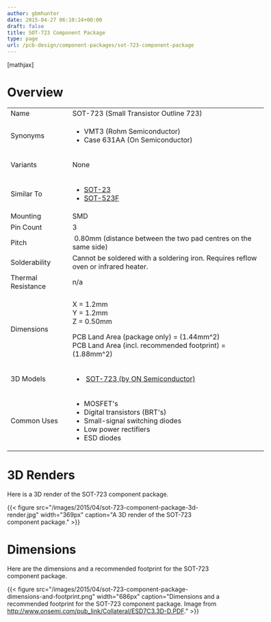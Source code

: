```yaml
---
author: gbmhunter
date: 2015-04-27 06:10:24+00:00
draft: false
title: SOT-723 Component Package
type: page
url: /pcb-design/component-packages/sot-723-component-package
---
```


[mathjax]




# Overview


<table style="width: 600px;" >
<tbody >
<tr >

<td >Name
</td>

<td >SOT-723 (Small Transistor Outline 723)
</td>
</tr>
<tr >

<td >Synonyms
</td>

<td >



  * VMT3 (Rohm Semiconductor)
  * Case 631AA (On Semiconductor)


</td>
</tr>
<tr >

<td >Variants
</td>

<td >


None



</td>
</tr>
<tr >

<td >Similar To
</td>

<td >



  * [SOT-23](http://blog.mbedded.ninja/pcb-design/component-packages/sot-23-component-package)
  * [SOT-523F](http://blog.mbedded.ninja/pcb-design/component-packages/sot-523f)


</td>
</tr>
<tr >

<td >Mounting
</td>

<td >SMD
</td>
</tr>
<tr >

<td >Pin Count
</td>

<td >3
</td>
</tr>
<tr >

<td >Pitch
</td>

<td > 0.80mm (distance between the two pad centres on the same side)
</td>
</tr>
<tr >

<td >Solderability
</td>

<td >Cannot be soldered with a soldering iron. Requires reflow oven or infrared heater.
</td>
</tr>
<tr >

<td >Thermal Resistance
</td>

<td >n/a
</td>
</tr>
<tr >

<td >Dimensions
</td>

<td >


X = 1.2mm  
Y = 1.2mm  
Z = 0.50mm




PCB Land Area (package only) = \(1.44mm^2\)  
PCB Land Area (incl. recommended footprint) = \(1.88mm^2\)



</td>
</tr>
<tr >

<td >3D Models
</td>

<td >



  *  [SOT-723 (by ON Semiconductor)](http://www.3dcontentcentral.com/download-model.aspx?catalogid=171&id=196277)


</td>
</tr>
<tr >

<td >Common Uses
</td>

<td >



  * MOSFET's
  * Digital transistors (BRT's)
  * Small-signal switching diodes
  * Low power rectifiers
  * ESD diodes


</td>
</tr>
</tbody>
</table>


# 3D Renders




Here is a 3D render of the SOT-723 component package.


{{< figure src="/images/2015/04/sot-723-component-package-3d-render.jpg" width="369px" caption="A 3D render of the SOT-723 component package."  >}}


# Dimensions




Here are the dimensions and a recommended footprint for the SOT-723 component package.


{{< figure src="/images/2015/04/sot-723-component-package-dimensions-and-footprint.png" width="686px" caption="Dimensions and a recommended footprint for the SOT-723 component package. Image from http://www.onsemi.com/pub_link/Collateral/ESD7C3.3D-D.PDF."  >}}
